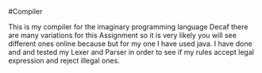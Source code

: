 #Compiler


This is my compiler for the imaginary programming language Decaf there are many variations for this Assignment so it is very likely you will see different ones online because but for my one I have used java.
I have done and and tested my Lexer and Parser in order to see if my rules accept legal expression and reject illegal ones.
